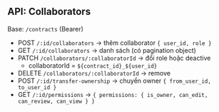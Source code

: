 ## API: Collaborators

Base: `/contracts` (Bearer)

- POST `/:id/collaborators` → thêm collaborator `{ user_id, role }`
- GET `/:id/collaborators` → danh sách (có pagination object)
- PATCH `/collaborators/:collaboratorId` → đổi role hoặc deactive
  - collaboratorId = `${contract_id}_${user_id}`
- DELETE `/collaborators/:collaboratorId` → remove
- POST `/:id/transfer-ownership` → chuyển owner `{ from_user_id, to_user_id }`
- GET `/:id/permissions` → `{ permissions: { is_owner, can_edit, can_review, can_view } }`
